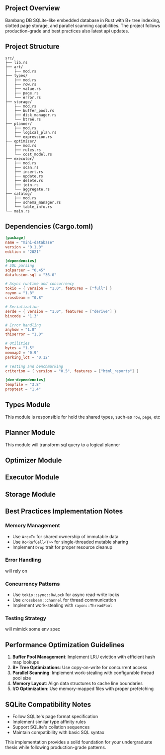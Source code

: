 ## Project Overview

Bambang DB SQLite-like embedded database in Rust with B+ tree indexing, slotted page storage, and parallel scanning capabilities. The project follows production-grade and best practices also latest api updates.

## Project Structure

```
src/
├── lib.rs
├── art/
│   ├── mod.rs
├── types/
│   ├── mod.rs
│   ├── row.rs
│   ├── value.rs
│   ├── page.rs
│   └── error.rs
├── storage/
│   ├── mod.rs
│   ├── buffer_pool.rs
│   ├── disk_manager.rs
│   └── btree.rs
├── planner/
│   ├── mod.rs
│   ├── logical_plan.rs
│   └── expression.rs
├── optimizer/
│   ├── mod.rs
│   ├── rules.rs
│   └── cost_model.rs
├── executor/
│   ├── mod.rs
│   ├── scan.rs
│   ├── insert.rs
│   ├── update.rs
│   ├── delete.rs
│   ├── join.rs
│   └── aggregate.rs
├── catalog/
│   ├── mod.rs
│   ├── schema_manager.rs
│   └── table_info.rs
└── main.rs
```

## Dependencies (Cargo.toml)

```toml
[package]
name = "mini-database"
version = "0.1.0"
edition = "2021"

[dependencies]
# SQL parsing
sqlparser = "0.45"
datafusion-sql = "36.0"

# Async runtime and concurrency
tokio = { version = "1.0", features = ["full"] }
rayon = "1.8"
crossbeam = "0.8"

# Serialization
serde = { version = "1.0", features = ["derive"] }
bincode = "1.3"

# Error handling
anyhow = "1.0"
thiserror = "1.0"

# Utilities
bytes = "1.5"
memmap2 = "0.9"
parking_lot = "0.12"

# Testing and benchmarking
criterion = { version = "0.5", features = ["html_reports"] }

[dev-dependencies]
tempfile = "3.8"
proptest = "1.4"
```

## Types Module

This module is responsible for hold the shared types, such-as `row`, `page`, etc

## Planner Module

This module will transform sql query to a logical planner

## Optimizer Module

## Executor Module

## Storage Module

## Best Practices Implementation Notes

### Memory Management
- Use `Arc<T>` for shared ownership of immutable data
- Use `Rc<RefCell<T>>` for single-threaded mutable sharing
- Implement `Drop` trait for proper resource cleanup

### Error Handling

will rely on 

### Concurrency Patterns
- Use `tokio::sync::RwLock` for async read-write locks
- Use `crossbeam::channel` for thread communication
- Implement work-stealing with `rayon::ThreadPool`

### Testing Strategy

will mimick some env spec

## Performance Optimization Guidelines

1. **Buffer Pool Management**: Implement LRU eviction with efficient hash map lookups
2. **B+ Tree Optimizations**: Use copy-on-write for concurrent access
3. **Parallel Scanning**: Implement work-stealing with configurable thread pool size
4. **Memory Layout**: Align data structures to cache line boundaries
5. **I/O Optimization**: Use memory-mapped files with proper prefetching

## SQLite Compatibility Notes

- Follow SQLite's page format specification
- Implement similar type affinity rules
- Support SQLite's collation sequences
- Maintain compatibility with basic SQL syntax

This implementation provides a solid foundation for your undergraduate thesis while following production-grade patterns.